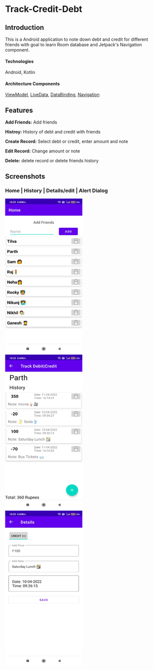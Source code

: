 # Track-Credit-Debt
## Introduction
This is a Android application to note down debt and credit for different friends with goal to learn Room database and Jetpack's Navigation component.
#### Technologies
Android, Kotlin
#### Architecture Components
[ViewModel](https://developer.android.com/topic/libraries/architecture/viewmodel), [LiveData](https://developer.android.com/topic/libraries/architecture/livedata), [DataBinding](https://developer.android.com/topic/libraries/data-binding), 
[Navigation](https://developer.android.com/guide/navigation/)

## Features

**Add Friends:** Add friends

**Histroy:** History of debt and credit with friends

**Create Record:** Select debt or credit, enter amount and note 

**Edit Record:** Change amount or note

**Delete:** delete record or delete friends history

## Screenshots

### Home | History | Details/edit | Alert Dialog 

<p align = "left" >
  <img width="250" height="500" src="git_images/home.jpg" style="margin-right: 5px;">
  <img width="250" height="500"  src="git_images/history.jpg" style="margin-right: 5px;"> 
  <img width="250" height="500" src="git_images/details.jpg" > 
  <ima width="250" height="500" src = "git_images/alert.jpg" >
</p>

